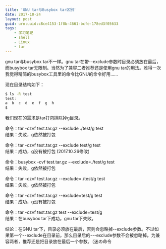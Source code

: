 ```yaml
---
title: 'GNU tar与Busybox tar区别'
date: 2017-10-24
layout: post
guid: urn:uuid:c8ce4153-1f8b-4661-bcfe-178ed3f05633
tags:
    - 学习笔记
    - shell
    - Linux
    - tar
---
```


gnu tar与busybox tar不一样。gnu tar在带--exclude参数时目录必须放在最后，而busybox tar无限制。当然为了兼容二者推荐还是使用gnu tar的用法。难得一次我觉得精简的busybox工具里的命令比GNU的命令好用……

现在目录结构如下：

```sh
$ ls -R test
test:
a  b  c  d  e  f  g  h
$
```

我们现在的需求是tar打包排除掉g目录。


命令：tar -czvf test.tar.gz --exclude ./test/g test  
结果：失败，g依然被打包

命令：tar -czvf test.tar.gz --exclude test/g test  
结果：成功，g没有被打包 (2017.10.26修改)

命令：busybox -cvf test.tar.gz --exclude=./test/g test  
结果：失败，g依然被打包

命令：tar -czvf test.tar.gz --exclude=./test/g test  
结果：失败，g依然被打包

命令：tar -czvf test.tar.gz --exclude=test/g test  
结果：成功，g没有被打包

命令：tar -czvf test.tar.gz test --exclude=test/g  
结果：在busybox tar下成功，gnu tar下失败。

结论：在GNU tar下，目录必须放在最后，否则会忽略掉--exclude参数。不过如果第一个--exclude在目录前，那么目录后的---exclude参数不会被忽略掉。为兼容两者，推荐还是把目录放在最后一个参数。（迷の命令
